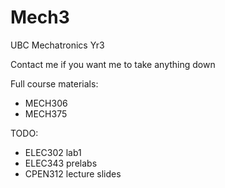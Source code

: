 # Mech3
UBC Mechatronics Yr3

Contact me if you want me to take anything down

Full course materials:
- MECH306
- MECH375

TODO:
- ELEC302 lab1
- ELEC343 prelabs
- CPEN312 lecture slides